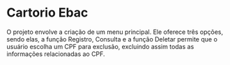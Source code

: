 # Cartorio Ebac
O projeto envolve a criação de um menu principal. Ele oferece três opções, sendo elas, a função Registro,  Consulta e a função Deletar permite que o usuário escolha um CPF para exclusão, excluindo assim todas as informações relacionadas ao CPF.
